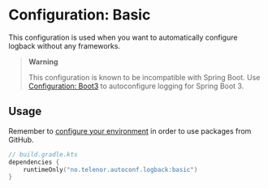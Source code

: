 # Configuration: Basic

This configuration is used when you want to automatically configure logback without any frameworks.

> **Warning**
>
> This configuration is known to be incompatible with Spring Boot. Use
> [Configuration: Boot3](https://github.com/telenornorway/autoconf-logback/blob/main/configuration/boot3/README.md) to
> autoconfigure logging for Spring Boot 3.

## Usage

Remember to [configure your environment](https://ghpkg.no/gradle) in order to use packages from GitHub.

```kt
// build.gradle.kts
dependencies {
	runtimeOnly("no.telenor.autoconf.logback:basic")
}
```
